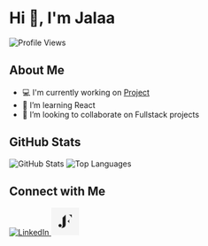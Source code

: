 # Hi 👋, I'm Jalaa

![Profile Views](https://komarev.com/ghpvc/?username=jalaafarhat&color=blue)

## About Me
- 💻 I'm currently working on [Project](https://github.com/jalaafarhat/AIContentGenerator)
- 🌱 I’m learning React
- 👯 I’m looking to collaborate on Fullstack projects

## GitHub Stats
![GitHub Stats](https://github-readme-stats.vercel.app/api?username=jalaafarhat&show_icons=true&theme=radical)
![Top Languages](https://github-readme-stats.vercel.app/api/top-langs/?username=jalaafarhat&layout=compact&theme=radical)

## Connect with Me
<div>
  <a href="https://www.linkedin.com/in/jalaa-farhat-642525205/" target="_blank">
    <img src="https://www.logo.wine/a/logo/LinkedIn/LinkedIn-Icon-Logo.wine.svg" alt="LinkedIn" width="50" height="50">
  </a>
  <a href="https://jalaafarhat.com" target="_blank">
    <img src="https://github.com/jalaafarhat/jalaa-farhat-portfolio/blob/main/public/JF%20Logo.jpeg" alt="Portfolio" width="50" height="50">
  </a>
</div>

